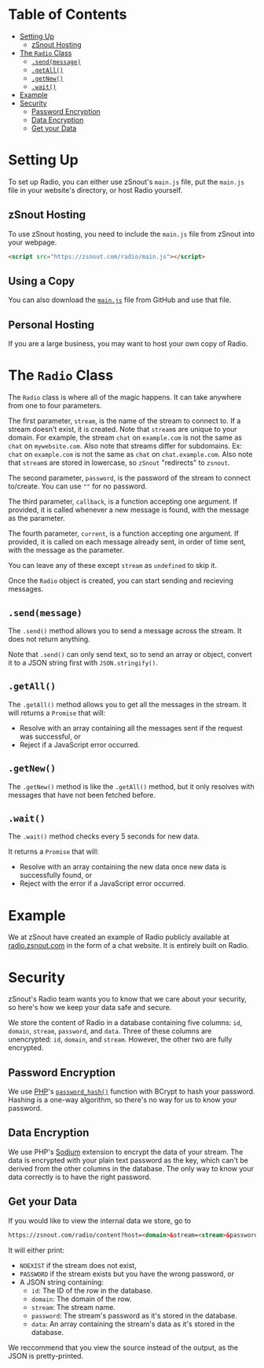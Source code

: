 # Table of Contents

 - [Setting Up](#setting-up)
   - [zSnout Hosting](#zsnout-hosting)
 - [The `Radio` Class](#the-radio-class)
   - [`.send(message)`](#sendmessage)
   - [`.getAll()`](#getall)
   - [`.getNew()`](#getnew)
   - [`.wait()`](#wait)
 - [Example](#example)
 - [Security](#security)
   - [Password Encryption](#password-encryption)
   - [Data Encryption](#data-encryption)
   - [Get your Data](#get-your-data)

# Setting Up

To set up Radio, you can either use zSnout's `main.js` file, put the `main.js` file in your website's directory, or host Radio yourself.

## zSnout Hosting
To use zSnout hosting, you need to include the `main.js` file from zSnout into your webpage.
``` html
<script src="https://zsnout.com/radio/main.js"></script>
```

## Using a Copy
You can also download the [`main.js`](/assets/main.js) file from GitHub and use that file.

## Personal Hosting
If you are a large business, you may want to host your own copy of Radio.

# The `Radio` Class
The `Radio` class is where all of the magic happens. It can take anywhere from one to four parameters.

The first parameter, `stream`, is the name of the stream to connect to. If a stream doesn't exist, it is created.
Note that `stream`s are unique to your domain. For example, the stream `chat` on `example.com` is not the same as `chat` on `mywebsite.com`. Also note that streams differ for subdomains. Ex: `chat` on `example.com` is not the same as `chat` on `chat.example.com`.
Also note that `stream`s are stored in lowercase, so `zSnout` "redirects" to `zsnout`.

The second parameter, `password`, is the password of the stream to connect to/create. You can use `""` for no password.

The third parameter, `callback`, is a function accepting one argument. If provided, it is called whenever a new message is found, with the message as the parameter.

The fourth parameter, `current`, is a function accepting one argument. If provided, it is called on each message already sent, in order of time sent, with the message as the parameter.

You can leave any of these except `stream` as `undefined` to skip it.

Once the `Radio` object is created, you can start sending and recieving messages.

## `.send(message)`
The `.send()` method allows you to send a message across the stream. It does not return anything.

Note that `.send()` can only send text, so to send an array or object, convert it to a JSON string first with `JSON.stringify()`.

## `.getAll()`
The `.getAll()` method allows you to get all the messages in the stream. It will returns a `Promise` that will:
 - Resolve with an array containing all the messages sent if the request was successful, or
 - Reject if a JavaScript error occurred.

## `.getNew()`
The `.getNew()` method is like the `.getAll()` method, but it only resolves with messages that have not been fetched before.

## `.wait()`
The `.wait()` method checks every 5 seconds for new data.

It returns a `Promise` that will:
 - Resolve with an array containing the new data once new data is successfully found, or
 - Reject with the error if a JavaScript error occurred.

# Example
We at zSnout have created an example of Radio publicly available at [radio.zsnout.com](https://radio.zsnout.com/) in the form of a chat website. It is entirely built on Radio.

# Security
zSnout's Radio team wants you to know that we care about your security, so here's how we keep your data safe and secure.

We store the content of Radio in a database containing five columns: `id`, `domain`, `stream`, `password`, and `data`.
Three of these columns are unencrypted: `id`, `domain`, and `stream`. However, the other two are fully encrypted.

## Password Encryption
We use [PHP](https://php.net/)'s [`password_hash()`](https://www.php.net/manual/en/function.password-hash.php) function with BCrypt to hash your password. Hashing is a one-way algorithm, so there's no way for us to know your password.

## Data Encryption
We use PHP's [Sodium](https://www.php.net/manual/en/book.sodium.php) extension to encrypt the data of your stream. The data is encrypted with your plain text password as the key, which can't be derived from the other columns in the database. The only way to know your data correctly is to have the right password.

## Get your Data
If you would like to view the internal data we store, go to
``` html
https://zsnout.com/radio/content?host=<domain>&stream=<stream>&password=<password>
```

It will either print:
 - `NOEXIST` if the stream does not exist,
 - `PASSWORD` if the stream exists but you have the wrong password, or
 - A JSON string containing:
   - `id`: The ID of the row in the database.
   - `domain`: The domain of the row.
   - `stream`: The stream name.
   - `password`: The stream's password as it's stored in the database.
   - `data`: An array containing the stream's data as it's stored in the database.

We reccommend that you view the source instead of the output, as the JSON is pretty-printed.

